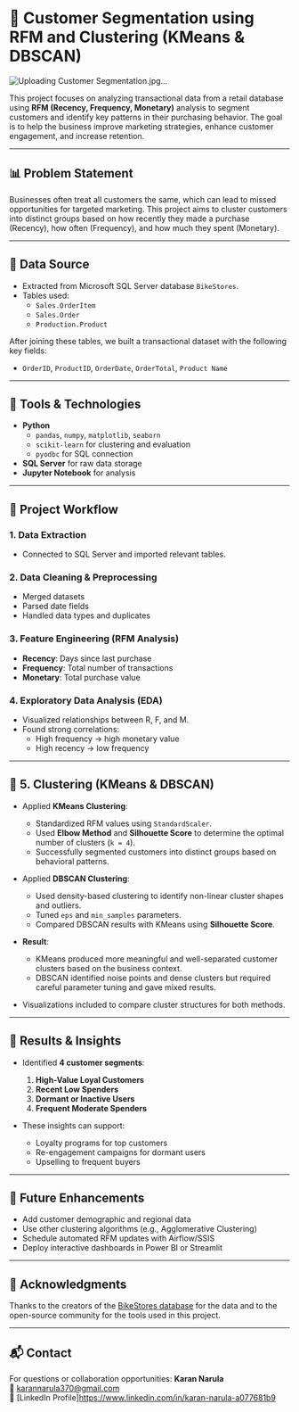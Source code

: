 # 🛒 Customer Segmentation using RFM and Clustering (KMeans & DBSCAN)

![Uploading Customer Segmentation.jpg…]()


This project focuses on analyzing transactional data from a retail database using **RFM (Recency, Frequency, Monetary)** analysis to segment customers and identify key patterns in their purchasing behavior. The goal is to help the business improve marketing strategies, enhance customer engagement, and increase retention.

---

## 📊 Problem Statement

Businesses often treat all customers the same, which can lead to missed opportunities for targeted marketing. This project aims to cluster customers into distinct groups based on how recently they made a purchase (Recency), how often (Frequency), and how much they spent (Monetary).

---

## 📂 Data Source

- Extracted from Microsoft SQL Server database `BikeStores`.
- Tables used:
  - `Sales.OrderItem`
  - `Sales.Order`
  - `Production.Product`

After joining these tables, we built a transactional dataset with the following key fields:
- `OrderID`, `ProductID`, `OrderDate`, `OrderTotal`, `Product Name`

---

## 🔧 Tools & Technologies

- **Python**
  - `pandas`, `numpy`, `matplotlib`, `seaborn`
  - `scikit-learn` for clustering and evaluation
  - `pyodbc` for SQL connection
- **SQL Server** for raw data storage
- **Jupyter Notebook** for analysis

---
## 🧠 Project Workflow

### 1. Data Extraction
- Connected to SQL Server and imported relevant tables.

### 2. Data Cleaning & Preprocessing
- Merged datasets
- Parsed date fields
- Handled data types and duplicates

### 3. Feature Engineering (RFM Analysis)
- **Recency**: Days since last purchase
- **Frequency**: Total number of transactions
- **Monetary**: Total purchase value

### 4. Exploratory Data Analysis (EDA)
- Visualized relationships between R, F, and M.
- Found strong correlations:
  - High frequency → high monetary value
  - High recency → low frequency

---

## 🔁 5. Clustering (KMeans & DBSCAN)

- Applied **KMeans Clustering**:
  - Standardized RFM values using `StandardScaler`.
  - Used **Elbow Method** and **Silhouette Score** to determine the optimal number of clusters (`k = 4`).
  - Successfully segmented customers into distinct groups based on behavioral patterns.

- Applied **DBSCAN Clustering**:
  - Used density-based clustering to identify non-linear cluster shapes and outliers.
  - Tuned `eps` and `min_samples` parameters.
  - Compared DBSCAN results with KMeans using **Silhouette Score**.

- **Result**: 
  - KMeans produced more meaningful and well-separated customer clusters based on the business context.
  - DBSCAN identified noise points and dense clusters but required careful parameter tuning and gave mixed results.

- Visualizations included to compare cluster structures for both methods.

---


## 📌 Results & Insights

- Identified **4 customer segments**:
  1. **High-Value Loyal Customers**
  2. **Recent Low Spenders**
  3. **Dormant or Inactive Users**
  4. **Frequent Moderate Spenders**

- These insights can support:
  - Loyalty programs for top customers
  - Re-engagement campaigns for dormant users
  - Upselling to frequent buyers

---
## 🔮 Future Enhancements

- Add customer demographic and regional data
- Use other clustering algorithms (e.g., Agglomerative Clustering)
- Schedule automated RFM updates with Airflow/SSIS
- Deploy interactive dashboards in Power BI or Streamlit

---

## 🙌 Acknowledgments

Thanks to the creators of the [BikeStores database](https://www.sqlservertutorial.net/sql-server-sample-database/) for the data and to the open-source community for the tools used in this project.

---

## 📬 Contact

For questions or collaboration opportunities:
**Karan Narula**  
📧 karannarula370@gmail.com   
📍 [LinkedIn Profile]https://www.linkedin.com/in/karan-narula-a077681b9


